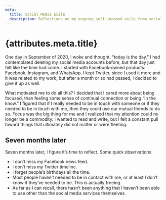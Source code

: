 ```yaml
---
meta:
  title: Social Media Exile
  description: Reflections on my ongoing self-imposed exile from social media.
---
```


# {attributes.meta.title}

One day in September of 2020, I woke and thought, “today is the day.”
I had contemplated deleting my social media accounts before, but that
day just felt like the time had come. I started with Facebook-owned
products: Facebook, Instagram, and WhatsApp. I kept Twitter, since
I used it more and it was related to my work, but after a month or so
had passed, I decided to give it up as well.

What motivated me to do all this? I decided that I cared more about being focused, than feeling some sense of continual connection or being “in the know.” I figured that if I really needed to be in touch with someone or if they needed to be in touch with me, then they could use our mutual friends to do so. Focus was the big thing for me and I realized that my attention could no longer be a commodity. I wanted to read and write, but I felt a constant pull toward things that ultimately did not matter or were fleeting.

## Seven months later

Seven months later, I figure it’s time to reflect. Some quick observations:

* I don’t miss my Facebook news feed.
* I don’t miss my Twitter timeline.
* I forget people’s birthdays all the time.
* Most people haven’t needed to be in contact with me, or at least
  I don’t know if they’ve needed to be. This is actually freeing.
* As far as I can recall, there hasn’t been anything that I haven’t been
  able to use other than the social media services themselves.
